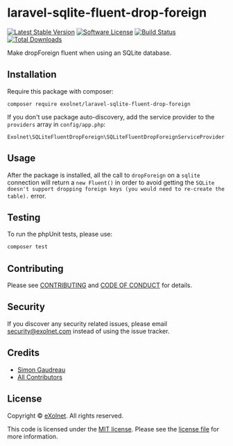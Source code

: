 # laravel-sqlite-fluent-drop-foreign

[![Latest Stable Version](https://poser.pugx.org/eXolnet/laravel-sqlite-fluent-drop-foreign/v/stable?format=flat-square)](https://packagist.org/packages/eXolnet/laravel-sqlite-fluent-drop-foreign)
[![Software License](https://img.shields.io/badge/license-MIT-brightgreen.svg?style=flat-square)](LICENSE)
[![Build Status](https://img.shields.io/github/actions/workflow/status/eXolnet/laravel-sqlite-fluent-drop-foreign/tests.yml?label=tests&style=flat-square)](https://github.com/eXolnet/laravel-sqlite-fluent-drop-foreign/actions?query=workflow%3Atests)
[![Total Downloads](https://img.shields.io/packagist/dt/eXolnet/laravel-sqlite-fluent-drop-foreign.svg?style=flat-square)](https://packagist.org/packages/eXolnet/laravel-sqlite-fluent-drop-foreign)

Make dropForeign fluent when using an SQLite database.

## Installation

Require this package with composer:

```
composer require exolnet/laravel-sqlite-fluent-drop-foreign
```

If you don't use package auto-discovery, add the service provider to the ``providers`` array in `config/app.php`:

```
Exolnet\SQLiteFluentDropForeign\SQLiteFluentDropForeignServiceProvider::class
```

## Usage

After the package is installed, all the call to `dropForeign` on a `sqlite` connection will return a `new Fluent()` in 
order to avoid getting the `SQLite doesn't support dropping foreign keys (you would need to re-create the table).` 
error.

## Testing

To run the phpUnit tests, please use:

``` bash
composer test
```

## Contributing

Please see [CONTRIBUTING](CONTRIBUTING.md) and [CODE OF CONDUCT](CODE_OF_CONDUCT.md) for details.

## Security

If you discover any security related issues, please email security@exolnet.com instead of using the issue tracker.

## Credits

- [Simon Gaudreau](https://github.com/Gandhi11)
- [All Contributors](../../contributors)

## License

Copyright © [eXolnet](https://www.exolnet.com). All rights reserved.

This code is licensed under the [MIT license](http://choosealicense.com/licenses/mit/).
Please see the [license file](LICENSE) for more information.
